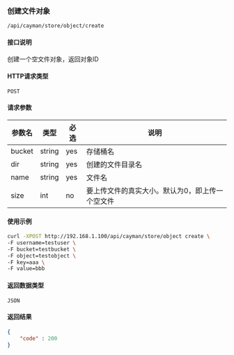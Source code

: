 ### 创建文件对象
`/api/cayman/store/object/create`

#### 接口说明
创建一个空文件对象，返回对象ID

#### HTTP请求类型
`POST`

#### 请求参数
|参数名|类型|必选|说明|
|--|--|--|--|
|bucket|string|yes|存储桶名|
|dir|string|yes|创建的文件目录名|
|name|string|yes|文件名|
|size|int|no|要上传文件的真实大小。默认为0，即上传一个空文件|

#### 使用示例
```sh
curl -XPOST http://192.168.1.100/api/cayman/store/object create \
-F username=testuser \
-F bucket=testbucket \
-F object=testobject \
-F key=aaa \
-F value=bbb
```

#### 返回数据类型
`JSON`

#### 返回结果
```json
{
    "code" : 200
}
```

